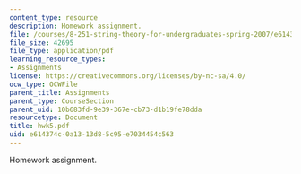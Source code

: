 ```yaml
---
content_type: resource
description: Homework assignment.
file: /courses/8-251-string-theory-for-undergraduates-spring-2007/e614374c0a1313d85c95e7034454c563_hwk5.pdf
file_size: 42695
file_type: application/pdf
learning_resource_types:
- Assignments
license: https://creativecommons.org/licenses/by-nc-sa/4.0/
ocw_type: OCWFile
parent_title: Assignments
parent_type: CourseSection
parent_uid: 10b683fd-9e39-367e-cb73-d1b19fe78dda
resourcetype: Document
title: hwk5.pdf
uid: e614374c-0a13-13d8-5c95-e7034454c563
---
```

Homework assignment.